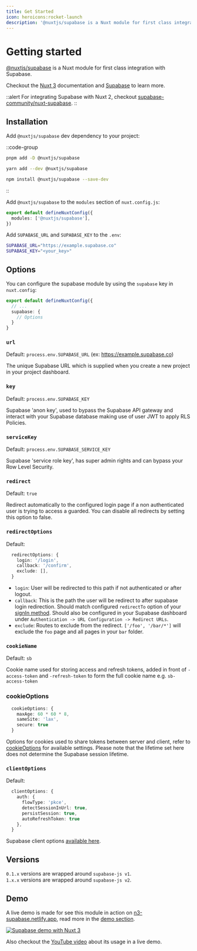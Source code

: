```yaml
---
title: Get Started
icon: heroicons:rocket-launch
description: '@nuxtjs/supabase is a Nuxt module for first class integration with Supabase.'
---
```


# Getting started

[@nuxtjs/supabase](https://github.com/nuxt-modules/supabase) is a Nuxt module for first class integration with Supabase.

Checkout the [Nuxt 3](https://v3.nuxtjs.org) documentation and [Supabase](https://supabase.com) to learn more.

::alert
For integrating Supabase with Nuxt 2, checkout [supabase-community/nuxt-supabase](https://github.com/supabase-community/nuxt-supabase).
::

## Installation

Add `@nuxtjs/supabase` dev dependency to your project:

::code-group
```bash [pnpm]
pnpm add -D @nuxtjs/supabase
```
```bash [yarn]
yarn add --dev @nuxtjs/supabase
```
```bash [NPM]
npm install @nuxtjs/supabase --save-dev
```
::

Add `@nuxtjs/supabase` to the `modules` section of `nuxt.config.js`:

```ts [nuxt.config.ts]
export default defineNuxtConfig({
  modules: ['@nuxtjs/supabase'],
})
```

Add `SUPABASE_URL` and `SUPABASE_KEY` to the `.env`:

```zsh [.env]
SUPABASE_URL="https://example.supabase.co"
SUPABASE_KEY="<your_key>"
```

## Options

You can configure the supabase module by using the `supabase` key in `nuxt.config`:

```ts [nuxt.config.ts]
export default defineNuxtConfig({
  // ...
  supabase: {
    // Options
  }
}
```

### `url`

Default: `process.env.SUPABASE_URL` (ex: https://example.supabase.co)

The unique Supabase URL which is supplied when you create a new project in your project dashboard.

### `key`

Default: `process.env.SUPABASE_KEY`

Supabase 'anon key', used to bypass the Supabase API gateway and interact with your Supabase database making use of user JWT to apply RLS Policies.

### `serviceKey`

Default: `process.env.SUPABASE_SERVICE_KEY`

Supabase 'service role key', has super admin rights and can bypass your Row Level Security.


### `redirect`

Default: `true`

Redirect automatically to the configured login page if a non authenticated user is trying to access a guarded. You can disable all redirects by setting this option to false.


### `redirectOptions`

Default:

```ts [nuxt.config.ts]
  redirectOptions: {
    login: '/login',
    callback: '/confirm',
    exclude: [],
  }
```
- `login`: User will be redirected to this path if not authenticated or after logout. 
- `callback`: This is the path the user will be redirect to after supabase login redirection. Should match configured `redirectTo` option of your [signIn method](https://supabase.com/docs/reference/javascript/auth-signinwithoauth). Should also be configured in your Supabase dashboard under `Authentication -> URL Configuration -> Redirect URLs`.
- `exclude`: Routes to exclude from the redirect. `['/foo', '/bar/*']` will exclude the `foo` page and all pages in your `bar` folder.

### `cookieName`

Default: `sb`

Cookie name used for storing access and refresh tokens, added in front of `-access-token` and `-refresh-token` to form the full cookie name e.g. `sb-access-token`

### cookieOptions

```ts
  cookieOptions: {
    maxAge: 60 * 60 * 8,
    sameSite: 'lax',
    secure: true
  }
```
Options for cookies used to share tokens between server and client, refer to [cookieOptions](https://nuxt.com/docs/api/composables/use-cookie#options) for available settings. Please note that the lifetime set here does not determine the Supabase session lifetime.

### `clientOptions`

Default:
```ts
  clientOptions: {
    auth: {
      flowType: 'pkce',
      detectSessionInUrl: true,
      persistSession: true,
      autoRefreshToken: true
    },
  }
  ```

Supabase client options [available here](https://supabase.com/docs/reference/javascript/initializing#parameters).

## Versions

`0.1.x` versions are wrapped around `supabase-js v1`.
<br>
`1.x.x` versions are wrapped around `supabase-js v2`.

## Demo

A live demo is made for see this module in action on [n3-supabase.netlify.app](https://n3-supabase.netlify.app), read more in the [demo section](/demo).

[![Supabase demo with Nuxt 3](https://user-images.githubusercontent.com/904724/160422461-8f87500a-8dec-4413-86b2-ba04e1b2d17b.png)](https://n3-supabase.netlify.app)

Also checkout the [YouTube video](https://www.youtube.com/watch?v=jIyiRT6zT8Q) about its usage in a live demo.
